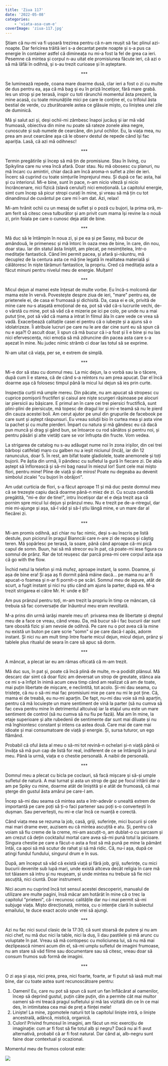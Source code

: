 ```yaml
---
title: 'Ziua 117'
date: '2022-05-08'
categories:
    - 'viata-asa-cum-e'
coverImage: 'ziua-117.jpg'
---
```


Știam că nu-mi va fi ușoară trezirea pentru că n-am reușit să fac plinul azi-noapte. Dar fericirea trăită ieri s-a decantat peste noapte și s-a pus ca energie în container astfel că dimineața nu mi-a fost la fel de grea ca ieri. Pesemne că mintea și corpul n-au uitat ele promisiunea făcute ieri, că azi o să mă lăfăi în odihnă, și s-au trezit curioase și în așteptare.

<p style="text-align: center;">***</p>

Se luminează repede, coana mare doarme dusă, clar ieri a fost o zi cu multe de dus pentru ea, așa că mă bag și eu în priză încetișor, fără mare grabă. Ies un strop și pe terasă, inspir cu toti rărunchii momentul ăsta prezent, la mine acasă, cu toate minunățiile mici pe care le conține el, cu trifoiul ăsta bestial de verde, cu zburătoarele astea ce glăsuie mișto, cu liniștea unei zile de duminică.

Mă și salut azi și, deși ochii-mi zâmbesc înapoi jucăuș și iar mă văd frumoasă, obiectiva din mine nu poate să rateze zonele alea negre, cunoscute și sub numele de cearcăne, din jurul ochilor. Eu, la viața mea, nu prea am avut cearcăne așa că le observ destul de repede când își fac apariția. Lasă, că azi mă odihnesc!

<p style="text-align: center;">***</p>

Termin pregătirile și încep să mă țin de promisiune. Stau în living, cu Spikylina care nu vrea încă afară. Doar stau. Nu mă obosesc cu planuri, nu mă încarc cu amintiri, chiar dacă am încă aroma-n suflet a zilei de ieri. Încerc să cuprind cu toate simțurile împrejurul meu. Și după ce fac asta, hai și cu interiorul. Mi-e bine, sunt în pace, n-am nicio viteză și nicio încrâncenare, nici fizică (slavă cerului!) nici emoțională. La capitolul energie, simt cum încep să picur stropi curați în mine, și vreau să mă țin cu tot dinandinsul de cuvântul pe care mi l-am dat. Azi, relax!

Mi-am hrănit ochii cu un mesaj de suflet și o poză cu bujori, la prima oră, m-am ferit să citesc ceva tulburător și am privit cum mama își revine la o nouă zi, prin foiala pe care o cunosc deja atât de bine.

<p style="text-align: center;">***</p>

Mă duc să le întâmpin în noua zi, și pe ea și pe Sassy, mă bucur de amândouă, le primenesc și mă întorc în oaza mea de bine, în care, din nou, doar stau. Iar din statul ăsta liniștit, am plecat, pe nesimțitelea, într-o meditație fantastică. Când îmi permit pacea, și afară și-năuntru, mă decuplez de la centura asta ce mă ține legată în realitatea materială și călătoresc în niște tărâmuri fantastice, la propriu. Cred că meditația asta a făcut minuni pentru nivelul meu de energie. Mulțam!

<p style="text-align: center;">***</p>

Micul dejun al mamei este înțesat de multe vorbe. Eu încă-s molcomă dar mama este în vervă. Povestește despre ziua de ieri, "mare" pentru ea, de prietenele ei, de casa ei frumoasă și dichisită. Da, casa ei e ok, privită de mine care nu-s atașată emoțional de ea, pot să văd că-s lucrurile vechi, de-o vârstă cu mine, pot să văd că e mizerie pe ici pe colo, pe unde nu a mai putut ține, pot să văd că mama a intrat în filmul ăla în care vede ce vrea să vadă. Exacerbează calitațile casei ei pentru că o iubește și a ajuns să o idolatrizeze. Îi atribuie lucruri pe care nu le are dar cine sunt eu să spun că nu e așa?! O ascult doar, îi spun că mă bucur că i-a fost și îi e bine și nu las nici efervescența, nici emoția să mă zdruncine din pacea asta care s-a așezat în mine. Nu judec nimic strâmb ci doar las totul să se exprime.

N-am uitat că viața, per se, e extrem de simplă.

<p style="text-align: center;">***</p>

Mi-e dor să stau cu domnul meu. La mic dejun, la o vorbă sau la o tăcere, după cum îi e starea, că de când s-a reîntors nu am prea apucat. Dar el încă doarme așa că folosesc timpul până la micul lui dejun să ies prin curte.

Inspecția curții mă umple mereu. Din păcate, nu am apucat să stropesc cu cuprice pomișorii fructiferi și caisul are niște scurgeri rășinoase pe alocuri iar piersicii au bășicare. E primul an în care cei trei piersici fructifică, sunt plini-plini de piersicuțe, mă topesc de dragul lor și mi-e teamă să nu le pierd din cauza acestei boli. Am cerut ajutor pe unul din grupurile de facebook pe care sunt și aștept răspunsuri. Eu vreau soluții bio în curtea mea și asta vine la pachet și cu multe pierderi. Împart cu natura și mă gândesc eu că dacă pun muncă și drag și gând bun, se întoarce cu rod sănătos și pentru noi, și pentru păsări și alte vietăți care se vor înfrupta din fructe. Vom vedea.

La strigarea de catalog nu s-au adăugat nume noi în zona irișilor, din cei trei bărboși catifelați maro cu galben nu a ieșit niciunul (încă), iar din 12 ranunculus, doar 5. În rest, am bifat toate gladiolele, toate anemonele și toți bujorii. Pe ăștia din urmă, îi pândesc cu sufletul la gură în fiecare zi. De abia aștept să înflorească și să-mi bag nasul în miezul lor! Sunt cele mai mișto flori, pentru mine! Pline de viață și de miros! Poate nu degeaba au devenit simbolul zicalei "cu bujori în obrăjori".

Am udat curticia de flori, s-a făcut aproape 11 și mă duc peste domnul meu că se trezește capiu dacă doarme până-n miez de zi. Cu scuza candidă pregătită, "mi-e dor de tine!", intru încetișor dar el e deja trezit așa că pornim spre micul lui dejun și prânzul meu. Nu e trezit pe de-a-ntregul, dar mie mi-ajunge și așa, să-l văd și să-l știu lângă mine, e un mare dar al fiecărei zi.

<p style="text-align: center;">***</p>

Mi-am promis odihnă, azi chiar nu fac nimic, deși s-au înscris pe listă destule, pun piciorul în pragul Bianncăi care n-are zi de repaos și câștig teren. Mă șopârlesc pe terasă, la soare, până când aproape că-mi pică capul de somn. Buun, hai să mă strecor eu în pat, că poate-mi iese figura cu somnul de prânz. Rar de tot reușesc dar parcă prea-mi cere corpul asta așa că go with the flow.

Închid netul la telefon și mă mufez, aproape instant, la somn. Doamne, și așa de bine era! Și așa aș fi dormit pănâ mâine dacă… pe mama nu ar fi apucat-o foamea și n-ar fi pornit-o pe scări. Somnul meu de iepure, atât de scurt, a fugit instant și nici nu știu când am ajuns la parter, după ea. M-a trezit strigarea ei către Mr. H: unde e Bi?

Am pus prânzul pentru toți, m-am trezit la propriu în timp ce mâncam, că trebuia să fac conversație dar înăuntrul meu eram revoltată.

M-a prins din urmă iarăși marele meu of: privarea mea de libertate și dreptul meu de a face ce vreau, când vreau. Da, mă bucur să-i fac bucurii dar sunt tare obosită fizic și am nevoie de odihnă. Pe care nu o pot avea că la mine nu există un buton pe care scrie "somn" si pe care dacă-l apăs, adorm instant. Și nici nu am mult timp între foarte micul dejun, micul dejun, prânz și tablele plus ritualul de seara în care să apuc să dorm.

<p style="text-align: center;">***</p>

A mâncat, a plecat iar eu am rămas ofticată că m-am trezit.

Mă duc sus, în pat și, poate că încă plină de multe, m-a podidit plânsul. Mă descarc dar simt că doar fizic am deversat un strop de greutate, stânca aia ce mi s-a înfipt în inimă acum ceva timp când am realizat că am de toate, mai puțin libertate de mișcare, e neclintită, tot acolo. Și-mi dau seama, cu tristețe, că nu o să-mi mai fac promisiuni mie pe care nu mi le pot ține. Că, mama ei de treabă, eu nu-mi aparțin. De fapt, nu-mi dau voie să mă aparțin, pentru că mă locuiește un mare sentiment de vină la parter (să nu cumva să fac ceva pentru mine în detrimentul altcuiva) iar la etajul unu este un mare sentiment de control (să nu cumva să nu fiu pe fază). Mai am în mine, la etaje superioare și alte rubedenii de sentimente dar sunt mai diluate și nu mă înghiontesc constant și intens ca astea două. Care mai de care mai idioate și mai consumatoare de viață și energie. Și, sursa tuturor, un ego flămând.

Probabil că oful ăsta al meu o să-mi tot revină-n ochelari și-n viață până oi învăța să mă pun cap de listă for real, indiferent de ce se întâmplă în jurul meu. Până la urmă, viața e o chestie personală. A naibii de personală.

<p style="text-align: center;">***</p>

Domnul meu a plecat cu bicla pe coclauri, să facă mișcare și să-și umple sufletul de natură. A mai turnat și asta un strop de gaz pe focul iritării dar o am pe Spiky cu mine, doarme atât de liniștită și e atât de frumoasă, că mai șterge din gustul ăsta amărui pe care-l am.

Încep să-mi dau seama că mintea asta e într-adevăr o unealtă extrem de importantă pe care poți să ți-o faci partener sau poți s-o convertești în dușman. Sau pervertești, nu mi-e clar încă ce nuanță e corectă.

Când viața mea se rezuma la job, casă, griji, suferințe, mici bucurii și cele mai mari drame ever, auzisem eu că mintea ascuțită e atu. Și, pentru că voiam să fiu creme de la creme, mi-am ascuțit-o, am dublat-o cu sarcasm și am crezut că dețin cocktailul mortal care avea să-mi pună totul la picioare. Singura chestie pe care a făcut-o asta a fost să mă pună pe mine la pământ întâi, ca apoi să mă scutur de rahat și să mă ridic. Că, nu-i așa, după ce atingi fundul fundului, singurul drum e în sus.

După, am început să văd că există viață și fără job, griji, suferințe, cu mici bucurii devenite sub lupă mari, unde există altceva decât religia în care mă tot tăiasem să intru și nu reușeam, și unde mintea nu trebuie să fie nici ascuțită, nici ciuntă. Doar instrument.

Nici acum nu cuprind încă tot sensul acestei descoperiri, manualul de utilizare are multe pagini, însă măcar am hotărât în mine că o trec la capitolul "prieteni", că-i recunosc calitățile dar nu-i mai permit să-mi subjuge viața. Mișto direcționată, mintea, cu o intenție clară în subiectul emailului, te duce exact acolo unde vrei să ajungi.

<p style="text-align: center;">***</p>

Azi nu fac nici sucul clasic de la 17:30, că sunt stoarsă de putere și nu am nici chef, nu mă duc nici la table, nici la duș, îi dau pastilele și mă arunc cu voluptate în pat. Vreau să mă contopesc cu moliciunea lui, să nu mă mai dezlipească nimeni acum din el, să-mi umplu sufletul de imagini frumoase, nu am stare să văd filme sau documentare sau să citesc, vreau doar să consum frumos sub formă de imagini.

<p style="text-align: center;">***</p>

O zi așa și așa, nici prea, prea, nici foarte, foarte, ar fi putut să iasă mult mai bine, dar cu toate astea sunt recunoscătoare pentru:

1. Oameni! Eu, care nu pot să spun că sunt un fan înflăcărat al oamenilor, încep să deprind gustul, puțin câte puțin, din a permite cât mai multor oameni să-mi treacă pragul sufletului și mă las vizitată din ce în ce mai des, în intimitatea cea mai de preț a ființei mele!
2. Liniște! La mine, zgomotele naturii tot la capitolul liniște intră, o liniște ancestrală, adâncă, mistică, organică.
3. Culori! Privind frumosul în imagini, am făcut un mic exercițiu de imaginație: cum ar fi fost să fie totul alb și negru? Dacă nu ai fi avut alternativă, probabil că ar fi fost natural. Dar când ai, alb-negru sunt faine doar contextual și ocazional.

Momentul meu de frumos colorat este:

![](images/ziua-117-bun.jpeg)
